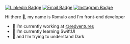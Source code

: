 <!--
**romulomessias/romulomessias** is a ✨ _special_ ✨ repository because its `README.md` (this file) appears on your GitHub profile.

Here are some ideas to get you started:

- 🔭 I’m currently working on ...
- 🌱 I’m currently learning ...
- 👯 I’m looking to collaborate on ...
- 🤔 I’m looking for help with ...
- 💬 Ask me about ...
- 📫 How to reach me: ...
- 😄 Pronouns: ...
- ⚡ Fun fact: ...
-->

[![Linkedin Badge](https://img.shields.io/badge/-LinkedIn-blue?style=flat-square&logo=Linkedin&logoColor=white&link=https://www.linkedin.com/in/romulomessias/)](https://www.linkedin.com/in/romulomessias/)
[![Email Badge](https://img.shields.io/badge/-Email-lightgray?style=flat-square&logo=icloud&logoColor=white&link=mailto:romulomessias@me.com)](mailto:romulomessias@me.com)
[![Instagram Badge](https://img.shields.io/badge/-Instagram-C13584?style=flat-square&labelColor=C13584&logo=instagram&logoColor=white&link=https://www.instagram.com/_romulomessias/)](https://www.instagram.com/_romulomessias/)

Hi there 👋, my name is Romulo and I'm front-end developer

- 🔭 I’m currently working at [@redventures](https://www.redventures.com)
- 🌱 I’m currently learning SwiftUI
- 🧐 and I’m trying to understand Dark
